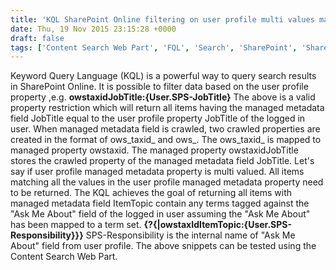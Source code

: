 ```yaml
---
title: 'KQL SharePoint Online filtering on user profile multi values managed metadata properties'
date: Thu, 19 Nov 2015 23:15:28 +0000
draft: false
tags: ['Content Search Web Part', 'FQL', 'Search', 'SharePoint', 'SharePoint Online']
---
```


Keyword Query Language (KQL) is a powerful way to query search results in SharePoint Online. It is possible to filter data based on the user profile property ,e.g. **owstaxidJobTitle:{User.SPS-JobTitle}** The above is a valid property restriction which will return all items having the managed metadata field JobTitle equal to the user profile property JobTitle of the logged in user. When managed metadata field is crawled, two crawled properties are created in the format of ows\_taxid\_ and ows\_. The ows\_taxid\_ is mapped to managed property owstaxid. The managed property owstaxidJobTitle stores the crawled property of the managed metadata field JobTitle. Let's say if user profile managed metadata property is multi valued. All items matching all the values in the user profile managed metadata property need to be returned. The KQL achieves the goal of returning all items with managed metadata field ItemTopic contain any terms tagged against the "Ask Me About" field of the logged in user assuming the "Ask Me About" has been mapped to a term set. **{?{|owstaxIdItemTopic:{User.SPS-Responsibility}}}** SPS-Responsibility is the internal name of "Ask Me About" field from user profile. The above snippets can be tested using the Content Search Web Part.